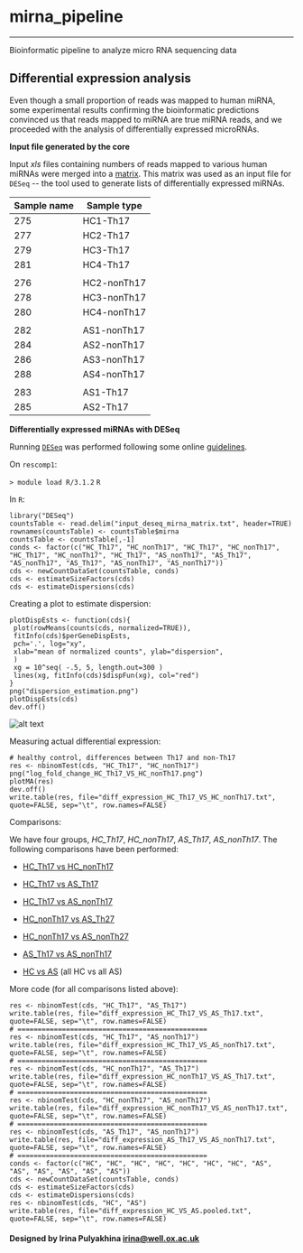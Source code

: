 # mirna_pipeline
--------------------------------------
Bioinformatic pipeline to analyze micro RNA sequencing data

## Differential expression analysis

Even though a small proportion of reads was mapped to human miRNA,
some experimental results confirming the bioinformatic predictions
convinced us that reads mapped to miRNA are true miRNA reads, and
we proceeded with the analysis of differentially expressed microRNAs.

**Input file generated by the core**

Input *xls* files containing numbers of reads mapped to various human
miRNAs were merged into a 
[matrix](https://github.com/jknightlab/mirna_pipeline/edit/master/mirna_matrix.txt).
This matrix was used as an input file for `DESeq` -- the tool used to generate
lists of differentially expressed miRNAs.

| Sample name | Sample type |
| ----------- | ----------- |
| 275         | HC1-Th17    |
| 277         | HC2-Th17    |
| 279         | HC3-Th17    |
| 281         | HC4-Th17    |
|             |             |
| 276         | HC2-nonTh17 |
| 278         | HC3-nonTh17 |
| 280         | HC4-nonTh17 |
|             |             |
| 282         | AS1-nonTh17 |
| 284         | AS2-nonTh17 |
| 286         | AS3-nonTh17 |
| 288         | AS4-nonTh17 |
|             |             |
| 283         | AS1-Th17    |
| 285         | AS2-Th17    |


**Differentially expressed miRNAs with DESeq**

Running [`DESeq`](https://bioconductor.org/packages/release/bioc/html/DESeq.html)
was performed following some online 
[guidelines](http://dwheelerau.com/2013/04/15/how-to-use-deseq-to-analyse-rnaseq-data/).

On `rescomp1`:

`> module load R/3.1.2`
`R`

In `R`:

```
library("DESeq")
countsTable <- read.delim("input_deseq_mirna_matrix.txt", header=TRUE)
rownames(countsTable) <- countsTable$mirna
countsTable <- countsTable[,-1]
conds <- factor(c("HC_Th17", "HC_nonTh17", "HC_Th17", "HC_nonTh17", "HC_Th17", "HC_nonTh17", "HC_Th17", "AS_nonTh17", "AS_Th17", "AS_nonTh17", "AS_Th17", "AS_nonTh17", "AS_nonTh17"))
cds <- newCountDataSet(countsTable, conds)
cds <- estimateSizeFactors(cds)
cds <- estimateDispersions(cds)
```

Creating a plot to estimate dispersion:
```
plotDispEsts <- function(cds){
 plot(rowMeans(counts(cds, normalized=TRUE)),
 fitInfo(cds)$perGeneDispEsts,
 pch='.', log="xy",
 xlab="mean of normalized counts", ylab="dispersion",
 )
 xg = 10^seq( -.5, 5, length.out=300 )
 lines(xg, fitInfo(cds)$dispFun(xg), col="red")
}
png("dispersion_estimation.png")
plotDispEsts(cds)
dev.off()
```

![alt text](https://github.com/jknightlab/mirna_pipeline/blob/master/dispersion_estimation.png)

Measuring actual differential expression:
```
# healthy control, differences between Th17 and non-Th17
res <- nbinomTest(cds, "HC_Th17", "HC_nonTh17")
png("log_fold_change_HC_Th17_VS_HC_nonTh17.png")
plotMA(res)
dev.off()
write.table(res, file="diff_expression_HC_Th17_VS_HC_nonTh17.txt", quote=FALSE, sep="\t", row.names=FALSE)
```

Comparisons:

We have four groups, *HC_Th17*, *HC_nonTh17*, *AS_Th17*, *AS_nonTh17*.
The following comparisons have been performed:
- [HC_Th17 vs HC_nonTh17](https://github.com/jknightlab/mirna_pipeline/blob/master/diff_expression_HC_Th17_VS_HC_nonTh17.txt)
- [HC_Th17 vs AS_Th17](https://github.com/jknightlab/mirna_pipeline/blob/master/diff_expression_HC_Th17_VS_AS_Th17.txt)
- [HC_Th17 vs AS_nonTh17](https://github.com/jknightlab/mirna_pipeline/blob/master/diff_expression_HC_Th17_VS_AS_nonTh17.txt)

- [HC_nonTh17 vs AS_Th27](https://github.com/jknightlab/mirna_pipeline/blob/master/diff_expression_HC_nonTh17_VS_AS_Th17.txt)
- [HC_nonTh17 vs AS_nonTh27](https://github.com/jknightlab/mirna_pipeline/blob/master/diff_expression_HC_nonTh17_VS_AS_nonTh17.txt)

- [AS_Th17 vs AS_nonTh17](https://github.com/jknightlab/mirna_pipeline/blob/master/diff_expression_AS_Th17_VS_AS_nonTh17.txt)

- [HC vs AS](https://github.com/jknightlab/mirna_pipeline/blob/master/diff_expression_HC_VS_AS.pooled.txt) (all HC vs all AS)


More code (for all comparisons listed above):
```
res <- nbinomTest(cds, "HC_Th17", "AS_Th17")
write.table(res, file="diff_expression_HC_Th17_VS_AS_Th17.txt", quote=FALSE, sep="\t", row.names=FALSE)
# ===============================================
res <- nbinomTest(cds, "HC_Th17", "AS_nonTh17")
write.table(res, file="diff_expression_HC_Th17_VS_AS_nonTh17.txt", quote=FALSE, sep="\t", row.names=FALSE)
# ===============================================
res <- nbinomTest(cds, "HC_nonTh17", "AS_Th17")
write.table(res, file="diff_expression_HC_nonTh17_VS_AS_Th17.txt", quote=FALSE, sep="\t", row.names=FALSE)
# ===============================================
res <- nbinomTest(cds, "HC_nonTh17", "AS_nonTh17")
write.table(res, file="diff_expression_HC_nonTh17_VS_AS_nonTh17.txt", quote=FALSE, sep="\t", row.names=FALSE)
# ===============================================
res <- nbinomTest(cds, "AS_Th17", "AS_nonTh17")
write.table(res, file="diff_expression_AS_Th17_VS_AS_nonTh17.txt", quote=FALSE, sep="\t", row.names=FALSE)
# ===============================================
conds <- factor(c("HC", "HC", "HC", "HC", "HC", "HC", "HC", "AS", "AS", "AS", "AS", "AS", "AS"))
cds <- newCountDataSet(countsTable, conds)
cds <- estimateSizeFactors(cds)
cds <- estimateDispersions(cds)
res <- nbinomTest(cds, "HC", "AS")
write.table(res, file="diff_expression_HC_VS_AS.pooled.txt", quote=FALSE, sep="\t", row.names=FALSE)
```


#### Designed by Irina Pulyakhina irina@well.ox.ac.uk

